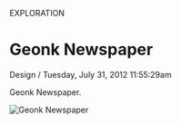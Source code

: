 <p class="type">EXPLORATION</p>

# Geonk Newspaper

<p class="meta">Design  /  Tuesday, July 31, 2012 11:55:29am</p>

Geonk Newspaper.

![Geonk Newspaper](https://farooq-agent.web.app/assets/images/works/large/AvEFMZJm_work_image.png)
